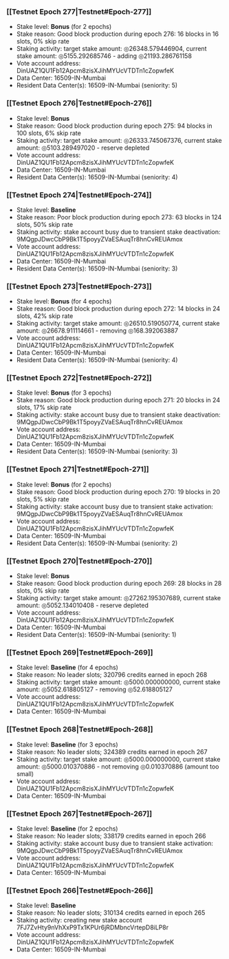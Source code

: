 ### [[Testnet Epoch 277|Testnet#Epoch-277]]
* Stake level: **Bonus** (for 2 epochs)
* Stake reason: Good block production during epoch 276: 16 blocks in 16 slots, 0% skip rate
* Staking activity: target stake amount: ◎26348.579446904, current stake amount: ◎5155.292685746 - adding ◎21193.286761158
* Vote account address: DinUAZ1QU1Fb12Apcm8zisXJihMYUcVTDTn1cZopwfeK
* Data Center: 16509-IN-Mumbai
* Resident Data Center(s): 16509-IN-Mumbai (seniority: 5)
### [[Testnet Epoch 276|Testnet#Epoch-276]]
* Stake level: **Bonus**
* Stake reason: Good block production during epoch 275: 94 blocks in 100 slots, 6% skip rate
* Staking activity: target stake amount: ◎26333.745067376, current stake amount: ◎5103.289497020 - reserve depleted
* Vote account address: DinUAZ1QU1Fb12Apcm8zisXJihMYUcVTDTn1cZopwfeK
* Data Center: 16509-IN-Mumbai
* Resident Data Center(s): 16509-IN-Mumbai (seniority: 4)
### [[Testnet Epoch 274|Testnet#Epoch-274]]
* Stake level: **Baseline**
* Stake reason: Poor block production during epoch 273: 63 blocks in 124 slots, 50% skip rate
* Staking activity: stake account busy due to transient stake deactivation: 9MQgpJDwcCbP9Bk1T5poyyZVaESAuqTr8hnCvREUAmox
* Vote account address: DinUAZ1QU1Fb12Apcm8zisXJihMYUcVTDTn1cZopwfeK
* Data Center: 16509-IN-Mumbai
* Resident Data Center(s): 16509-IN-Mumbai (seniority: 3)
### [[Testnet Epoch 273|Testnet#Epoch-273]]
* Stake level: **Bonus** (for 4 epochs)
* Stake reason: Good block production during epoch 272: 14 blocks in 24 slots, 42% skip rate
* Staking activity: target stake amount: ◎26510.519050774, current stake amount: ◎26678.911114661 - removing ◎168.392063887
* Vote account address: DinUAZ1QU1Fb12Apcm8zisXJihMYUcVTDTn1cZopwfeK
* Data Center: 16509-IN-Mumbai
* Resident Data Center(s): 16509-IN-Mumbai (seniority: 4)
### [[Testnet Epoch 272|Testnet#Epoch-272]]
* Stake level: **Bonus** (for 3 epochs)
* Stake reason: Good block production during epoch 271: 20 blocks in 24 slots, 17% skip rate
* Staking activity: stake account busy due to transient stake deactivation: 9MQgpJDwcCbP9Bk1T5poyyZVaESAuqTr8hnCvREUAmox
* Vote account address: DinUAZ1QU1Fb12Apcm8zisXJihMYUcVTDTn1cZopwfeK
* Data Center: 16509-IN-Mumbai
* Resident Data Center(s): 16509-IN-Mumbai (seniority: 3)
### [[Testnet Epoch 271|Testnet#Epoch-271]]
* Stake level: **Bonus** (for 2 epochs)
* Stake reason: Good block production during epoch 270: 19 blocks in 20 slots, 5% skip rate
* Staking activity: stake account busy due to transient stake activation: 9MQgpJDwcCbP9Bk1T5poyyZVaESAuqTr8hnCvREUAmox
* Vote account address: DinUAZ1QU1Fb12Apcm8zisXJihMYUcVTDTn1cZopwfeK
* Data Center: 16509-IN-Mumbai
* Resident Data Center(s): 16509-IN-Mumbai (seniority: 2)
### [[Testnet Epoch 270|Testnet#Epoch-270]]
* Stake level: **Bonus**
* Stake reason: Good block production during epoch 269: 28 blocks in 28 slots, 0% skip rate
* Staking activity: target stake amount: ◎27262.195307689, current stake amount: ◎5052.134010408 - reserve depleted
* Vote account address: DinUAZ1QU1Fb12Apcm8zisXJihMYUcVTDTn1cZopwfeK
* Data Center: 16509-IN-Mumbai
* Resident Data Center(s): 16509-IN-Mumbai (seniority: 1)
### [[Testnet Epoch 269|Testnet#Epoch-269]]
* Stake level: **Baseline** (for 4 epochs)
* Stake reason: No leader slots; 320796 credits earned in epoch 268
* Staking activity: target stake amount: ◎5000.000000000, current stake amount: ◎5052.618805127 - removing ◎52.618805127
* Vote account address: DinUAZ1QU1Fb12Apcm8zisXJihMYUcVTDTn1cZopwfeK
* Data Center: 16509-IN-Mumbai
### [[Testnet Epoch 268|Testnet#Epoch-268]]
* Stake level: **Baseline** (for 3 epochs)
* Stake reason: No leader slots; 324389 credits earned in epoch 267
* Staking activity: target stake amount: ◎5000.000000000, current stake amount: ◎5000.010370886 - not removing ◎0.010370886 (amount too small)
* Vote account address: DinUAZ1QU1Fb12Apcm8zisXJihMYUcVTDTn1cZopwfeK
* Data Center: 16509-IN-Mumbai
### [[Testnet Epoch 267|Testnet#Epoch-267]]
* Stake level: **Baseline** (for 2 epochs)
* Stake reason: No leader slots; 338179 credits earned in epoch 266
* Staking activity: stake account busy due to transient stake activation: 9MQgpJDwcCbP9Bk1T5poyyZVaESAuqTr8hnCvREUAmox
* Vote account address: DinUAZ1QU1Fb12Apcm8zisXJihMYUcVTDTn1cZopwfeK
* Data Center: 16509-IN-Mumbai
### [[Testnet Epoch 266|Testnet#Epoch-266]]
* Stake level: **Baseline**
* Stake reason: No leader slots; 310134 credits earned in epoch 265
* Staking activity: creating new stake account 7FJ7ZvHty9nVhXxP9Tx1KPUr6jRDMbncVrtepD8iLP8r
* Vote account address: DinUAZ1QU1Fb12Apcm8zisXJihMYUcVTDTn1cZopwfeK
* Data Center: 16509-IN-Mumbai